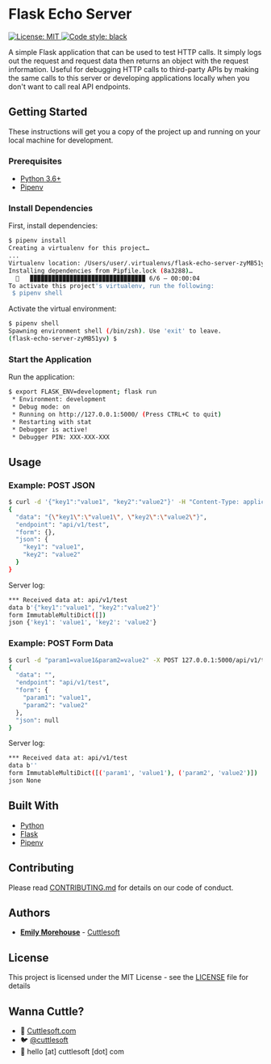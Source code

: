 # Flask Echo Server

<a href="https://github.com/cuttlesoft/flask-echo-server/blob/master/LICENSE">
    <img alt="License: MIT" src="https://black.readthedocs.io/en/stable/_static/license.svg">
</a>
<a href="https://github.com/ambv/black">
    <img alt="Code style: black" src="https://img.shields.io/badge/code%20style-black-000000.svg">
</a>

A simple Flask application that can be used to test HTTP calls. It simply logs
out the request and request data then returns an object with the request
information. Useful for debugging HTTP calls to third-party APIs by making the
same calls to this server or developing applications locally when you don't
want to call real API endpoints.

## Getting Started

These instructions will get you a copy of the project up and running on your
local machine for development.

### Prerequisites

- [Python 3.6+][python]
- [Pipenv][pipenv]

### Install Dependencies

First, install dependencies:

```bash
$ pipenv install
Creating a virtualenv for this project…
...
Virtualenv location: /Users/user/.virtualenvs/flask-echo-server-zyMB51yv
Installing dependencies from Pipfile.lock (8a3288)…
  🐍   ▉▉▉▉▉▉▉▉▉▉▉▉▉▉▉▉▉▉▉▉▉▉▉▉▉▉▉▉▉▉▉▉ 6/6 — 00:00:04
To activate this project's virtualenv, run the following:
 $ pipenv shell
```

Activate the virtual environment:

```bash
$ pipenv shell
Spawning environment shell (/bin/zsh). Use 'exit' to leave.
(flask-echo-server-zyMB51yv) $
```

### Start the Application

Run the application:

```bash
$ export FLASK_ENV=development; flask run
 * Environment: development
 * Debug mode: on
 * Running on http://127.0.0.1:5000/ (Press CTRL+C to quit)
 * Restarting with stat
 * Debugger is active!
 * Debugger PIN: XXX-XXX-XXX
```

## Usage

### Example: POST JSON

```bash
$ curl -d '{"key1":"value1", "key2":"value2"}' -H "Content-Type: application/json" -X POST 127.0.0.1:5000/api/v1/test
{
  "data": "{\"key1\":\"value1\", \"key2\":\"value2\"}",
  "endpoint": "api/v1/test",
  "form": {},
  "json": {
    "key1": "value1",
    "key2": "value2"
  }
}
```

Server log:

```bash
*** Received data at: api/v1/test
data b'{"key1":"value1", "key2":"value2"}'
form ImmutableMultiDict([])
json {'key1': 'value1', 'key2': 'value2'}
```

### Example: POST Form Data

```bash
$ curl -d "param1=value1&param2=value2" -X POST 127.0.0.1:5000/api/v1/test
{
  "data": "",
  "endpoint": "api/v1/test",
  "form": {
    "param1": "value1",
    "param2": "value2"
  },
  "json": null
}
```

Server log:

```bash
*** Received data at: api/v1/test
data b''
form ImmutableMultiDict([('param1', 'value1'), ('param2', 'value2')])
json None
```

## Built With

- [Python][python]
- [Flask][flask]
- [Pipenv][pipenv]

## Contributing

Please read [CONTRIBUTING.md][contributing] for details on our code of conduct.

## Authors

- **[Emily Morehouse][github - emily morehouse]** - [Cuttlesoft][github - cuttlesoft]

## License

This project is licensed under the MIT License - see the [LICENSE][license]
file for details

[contributing]: CONTRIBUTING.md
[flask]: http://flask.pocoo.org/
[github - cuttlesoft]: https://github.com/cuttlesoft
[github - emily morehouse]: https://github.com/emilyemorehouse
[license]: LICENSE
[pipenv]: https://docs.pipenv.org/
[python]: http://python.org/

## Wanna Cuttle?

- 🐙 [Cuttlesoft.com](https://cuttlesoft.com)
- 🐦 [@cuttlesoft](https://twitter.com/cuttlesoft)
- 📩 hello [at] cuttlesoft [dot] com
